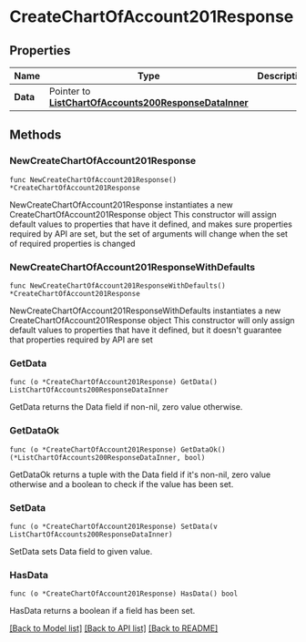 # CreateChartOfAccount201Response

## Properties

Name | Type | Description | Notes
------------ | ------------- | ------------- | -------------
**Data** | Pointer to [**ListChartOfAccounts200ResponseDataInner**](ListChartOfAccounts200ResponseDataInner.md) |  | [optional] 

## Methods

### NewCreateChartOfAccount201Response

`func NewCreateChartOfAccount201Response() *CreateChartOfAccount201Response`

NewCreateChartOfAccount201Response instantiates a new CreateChartOfAccount201Response object
This constructor will assign default values to properties that have it defined,
and makes sure properties required by API are set, but the set of arguments
will change when the set of required properties is changed

### NewCreateChartOfAccount201ResponseWithDefaults

`func NewCreateChartOfAccount201ResponseWithDefaults() *CreateChartOfAccount201Response`

NewCreateChartOfAccount201ResponseWithDefaults instantiates a new CreateChartOfAccount201Response object
This constructor will only assign default values to properties that have it defined,
but it doesn't guarantee that properties required by API are set

### GetData

`func (o *CreateChartOfAccount201Response) GetData() ListChartOfAccounts200ResponseDataInner`

GetData returns the Data field if non-nil, zero value otherwise.

### GetDataOk

`func (o *CreateChartOfAccount201Response) GetDataOk() (*ListChartOfAccounts200ResponseDataInner, bool)`

GetDataOk returns a tuple with the Data field if it's non-nil, zero value otherwise
and a boolean to check if the value has been set.

### SetData

`func (o *CreateChartOfAccount201Response) SetData(v ListChartOfAccounts200ResponseDataInner)`

SetData sets Data field to given value.

### HasData

`func (o *CreateChartOfAccount201Response) HasData() bool`

HasData returns a boolean if a field has been set.


[[Back to Model list]](../README.md#documentation-for-models) [[Back to API list]](../README.md#documentation-for-api-endpoints) [[Back to README]](../README.md)


